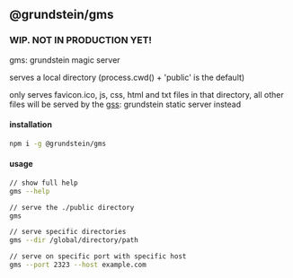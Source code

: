 ## @grundstein/gms

### WIP. NOT IN PRODUCTION YET!

gms: grundstein magic server

serves a local directory (process.cwd() + 'public' is the default)

only serves favicon.ico, js, css, html and txt files in that directory,
all other files will be served by the [gss](https://grundstein.it/gss): grundstein static server
instead

#### installation
```bash
npm i -g @grundstein/gms
```

#### usage
```bash
// show full help
gms --help

// serve the ./public directory
gms

// serve specific directories
gms --dir /global/directory/path

// serve on specific port with specific host
gms --port 2323 --host example.com
```
